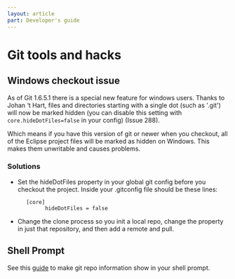 ```yaml
---
layout: article
part: Developer's guide
---
```


# Git tools and hacks

## Windows checkout issue

As of Git 1.6.5.1 there is a special new feature for windows users. Thanks to Johan ‘t Hart, files and directories starting with a single dot (such as '.git') will now be marked hidden (you can disable this setting with `core.hideDotFiles=false` in your config) (Issue 288).

Which means if you have this version of git or newer when you checkout, all of the Eclipse project files will be marked as hidden on Windows. This makes them unwritable and causes problems.

### Solutions

-   Set the hideDotFiles property in your global git config before you checkout the project. Inside your .gitconfig file should be these lines:

  ```
        [core]
              hideDotFiles = false
  ```

-   Change the clone process so you init a local repo, change the property in just that repository, and then add a remote and pull.

## Shell Prompt

See this [guide](http://github.com/guides/put-your-git-branch-name-in-your-shell-prompt) to make git repo information show in your shell prompt.

